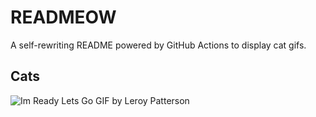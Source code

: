 # READMEOW

A self-rewriting README powered by GitHub Actions to display cat gifs.

## Cats

![Im Ready Lets Go GIF by Leroy Patterson](https://media3.giphy.com/media/CjmvTCZf2U3p09Cn0h/200.gif?cid=9acd02da0duvweuehv9n6zmai070g3qpropud93ua5hb15f5&ep=v1_gifs_search&rid=200.gif&ct=g)
